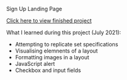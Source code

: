 Sign Up Landing Page

[Click here to view finished project](https://criminy-git.github.io/Sign-Up-Page/)



What I learned during this project (July 2021):
- Attempting to replicate set specifications
- Visualising elemnents of a layout
- Formatting images in a layout
- JavaScript alert
- Checkbox and input fields

